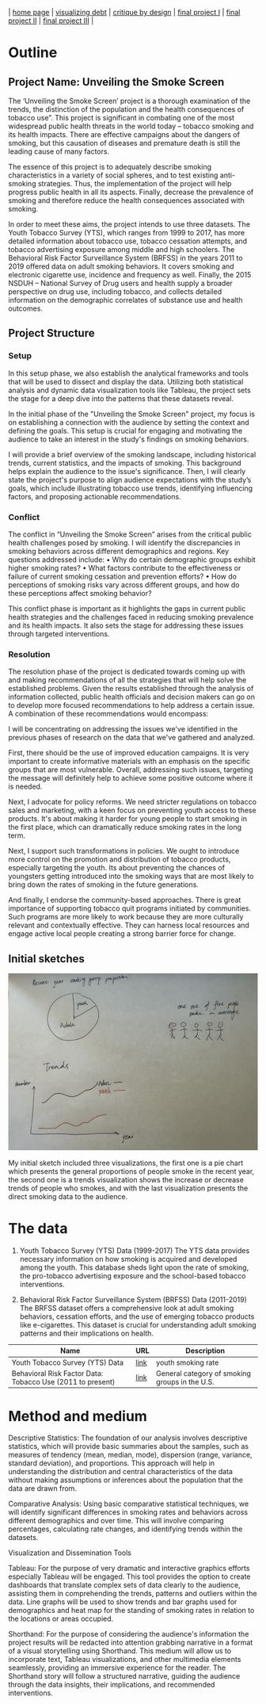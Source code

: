 | [home page](https://hoklam6.github.io/portfolio/) | [visualizing debt](visualizing-government-debt) | [critique by design](critique-by-design) | [final project I](final-project-part-one) | [final project II](final-project-part-two) | [final project III](final-project-part-three) |


# Outline
## Project Name: Unveiling the Smoke Screen

The ‘Unveiling the Smoke Screen’ project is a thorough examination of the trends, the distinction of the population and the health consequences of tobacco use”. This project is significant in combating one of the most widespread public health threats in the world today – tobacco smoking and its health impacts. There are effective campaigns about the dangers of smoking, but this causation of diseases and premature death is still the leading cause of many factors.

The essence of this project is to adequately describe smoking characteristics in a variety of social spheres, and to test existing anti-smoking strategies. Thus, the implementation of the project will help progress public health in all its aspects. Finally, decrease the prevalence of smoking and therefore reduce the health consequences associated with smoking.

In order to meet these aims, the project intends to use three datasets. The Youth Tobacco Survey (YTS), which ranges from 1999 to 2017, has more detailed information about tobacco use, tobacco cessation attempts, and tobacco advertising exposure among middle and high schoolers. The Behavioral Risk Factor Surveillance System (BRFSS) in the years 2011 to 2019 offered data on adult smoking behaviors. It covers smoking and electronic cigarette use, incidence and frequency as well. Finally, the 2015 NSDUH – National Survey of Drug users and health supply a broader perspective on drug use, including tobacco, and collects detailed information on the demographic correlates of substance use and health outcomes.

## Project Structure
### Setup
In this setup phase, we also establish the analytical frameworks and tools that will be used to dissect and display the data. Utilizing both statistical analysis and dynamic data visualization tools like Tableau, the project sets the stage for a deep dive into the patterns that these datasets reveal.

In the initial phase of the "Unveiling the Smoke Screen" project, my focus is on establishing a connection with the audience by setting the context and defining the goals. This setup is crucial for engaging and motivating the audience to take an interest in the study's findings on smoking behaviors.

I will provide a brief overview of the smoking landscape, including historical trends, current statistics, and the impacts of smoking. This background helps explain the audience to the issue's significance. Then, I will clearly state the project's purpose to align audience expectations with the study’s goals, which include illustrating tobacco use trends, identifying influencing factors, and proposing actionable recommendations.

### Conflict
The conflict in “Unveiling the Smoke Screen” arises from the critical public health challenges posed by smoking. I will identify the discrepancies in smoking behaviors across different demographics and regions. Key questions addressed include:
•	Why do certain demographic groups exhibit higher smoking rates?
•	What factors contribute to the effectiveness or failure of current smoking cessation and prevention efforts?
•	How do perceptions of smoking risks vary across different groups, and how do these perceptions affect smoking behavior?

This conflict phase is important as it highlights the gaps in current public health strategies and the challenges faced in reducing smoking prevalence and its health impacts. It also sets the stage for addressing these issues through targeted interventions.

### Resolution
The resolution phase of the project is dedicated towards coming up with and making recommendations of all the strategies that will help solve the established problems. Given the results established through the analysis of information collected, public health officials and decision makers can go on to develop more focused recommendations to help address a certain issue. A combination of these recommendations would encompass:

I will be concentrating on addressing the issues we've identified in the previous phases of research on the data that we've gathered and analyzed.

First, there should be the use of improved education campaigns. It is very important to create informative materials with an emphasis on the specific groups that are most vulnerable. Overall, addressing such issues, targeting the message will definitely help to achieve some positive outcome where it is needed.

Next, I advocate for policy reforms. We need stricter regulations on tobacco sales and marketing, with a keen focus on preventing youth access to these products. It's about making it harder for young people to start smoking in the first place, which can dramatically reduce smoking rates in the long term.

Next, I support such transformations in policies. We ought to introduce more control on the promotion and distribution of tobacco products, especially targeting the youth. Its about preventing the chances of youngsters getting introduced into the smoking ways that are most likely to bring down the rates of smoking in the future generations.

And finally, I endorse the community-based approaches. There is great importance of supporting tobacco quit programs initiated by communities. Such programs are more likely to work because they are more culturally relevant and contextually effective. They can harness local resources and engage active local people creating a strong barrier force for change.


## Initial sketches

![Initial Sketch](Initial_sketch.png)

My initial sketch included three visualizations, the first one is a pie chart which presents the general proportions of people smoke in the recent year, the second one is a trends visualization shows the increase or decrease trends of people who smokes, and with the last visualization presents the direct smoking data to the audience.


# The data
1. Youth Tobacco Survey (YTS) Data (1999-2017)
The YTS data provides necessary information on how smoking is acquired and developed among the youth. This database sheds light upon the rate of smoking, the pro-tobacco advertising exposure and the school-based tobacco interventions.

2. Behavioral Risk  Factor Surveillance System (BRFSS) Data (2011-2019)
The BRFSS dataset offers a comprehensive look at adult smoking behaviors, cessation efforts, and the use of emerging tobacco products like e-cigarettes. This dataset is crucial for understanding adult smoking patterns and their implications on health.


| Name | URL | Description |
|------|-----|-------------|
|Youth Tobacco Survey (YTS) Data|[link](https://catalog.data.gov/dataset/youth-tobacco-survey-yts-data)|youth smoking rate|
|Behavioral Risk Factor Data: Tobacco Use (2011 to present)|[link](https://catalog.data.gov/dataset/behavioral-risk-factor-data-tobacco-use-2011-to-present)| General category of smoking groups in the U.S. |


# Method and medium
Descriptive Statistics: The foundation of our analysis involves descriptive statistics, which will provide basic summaries about the samples, such as measures of tendency (mean, median, mode), dispersion (range, variance, standard deviation), and proportions. This approach will help in understanding the distribution and central characteristics of the data without making assumptions or inferences about the population that the data are drawn from.

Comparative Analysis: Using basic comparative statistical techniques, we will identify significant differences in smoking rates and behaviors across different demographics and over time. This will involve comparing percentages, calculating rate changes, and identifying trends within the datasets.

Visualization and Dissemination Tools

Tableau: For the purpose of very dramatic and interactive graphics efforts especially Tableau will be engaged. This tool provides the option to create dashboards that translate complex sets of data clearly to the audience, assisting them in comprehending the trends, patterns and outliers within the data. Line graphs will be used to show trends and bar graphs used for demographics and heat map for the standing of smoking rates in relation to the locations or areas occupied. 

Shorthand: For the purpose of considering the audience's information the project results will be redacted into attention grabbing narrative in a format of a visual storytelling using Shorthand. This medium will allow us to incorporate text, Tableau visualizations, and other multimedia elements seamlessly, providing an immersive experience for the reader. The Shorthand story will follow a structured narrative, guiding the audience through the data insights, their implications, and recommended interventions.

